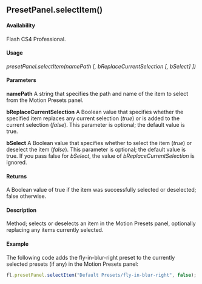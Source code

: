 ## PresetPanel.selectItem()

#### Availability

Flash CS4 Professional.

#### Usage

*presetPanel.selectItem(namePath [, bReplaceCurrentSelection [, bSelect] ])*

#### Parameters

**namePath** A string that specifies the path and name of the item to select from the Motion Presets panel.

**bReplaceCurrentSelection** A Boolean value that specifies whether the specified item replaces any current selection (*true*) or is added to the current selection (*false*). This parameter is optional; the default value is true.

**bSelect** A Boolean value that specifies whether to select the item (*true*) or deselect the item (*false*). This parameter is optional; the default value is true. If you pass false for *bSelect*, the value of *bReplaceCurrentSelection* is ignored.

#### Returns

A Boolean value of true if the item was successfully selected or deselected; false otherwise.

#### Description

Method; selects or deselects an item in the Motion Presets panel, optionally replacing any items currently selected.

#### Example

The following code adds the fly-in-blur-right preset to the currently selected presets (if any) in the Motion Presets panel:

```javascript
fl.presetPanel.selectItem("Default Presets/fly-in-blur-right", false);

```
